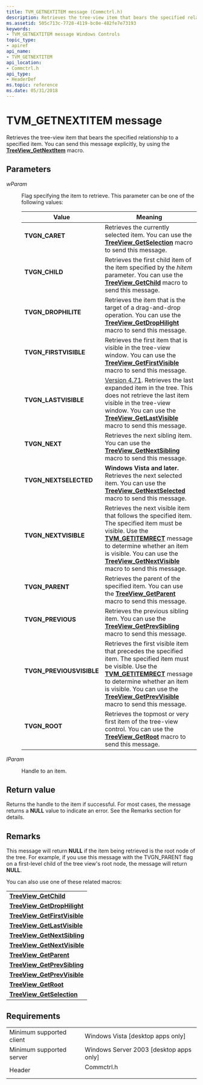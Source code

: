 ```yaml
---
title: TVM_GETNEXTITEM message (Commctrl.h)
description: Retrieves the tree-view item that bears the specified relationship to a specified item. You can send this message explicitly, by using the TreeView\_GetNextItem macro.
ms.assetid: 505c713c-7728-4119-bc0e-482fe7e73193
keywords:
- TVM_GETNEXTITEM message Windows Controls
topic_type:
- apiref
api_name:
- TVM_GETNEXTITEM
api_location:
- Commctrl.h
api_type:
- HeaderDef
ms.topic: reference
ms.date: 05/31/2018
---
```


# TVM\_GETNEXTITEM message

Retrieves the tree-view item that bears the specified relationship to a specified item. You can send this message explicitly, by using the [**TreeView\_GetNextItem**](/windows/desktop/api/Commctrl/nf-commctrl-treeview_getnextitem) macro.

## Parameters

<dl> <dt>

*wParam* 
</dt> <dd>

Flag specifying the item to retrieve. This parameter can be one of the following values:



| Value                                                                                                                                                                              | Meaning                                                                                                                                                                                                                                                                                                                        |
|------------------------------------------------------------------------------------------------------------------------------------------------------------------------------------|--------------------------------------------------------------------------------------------------------------------------------------------------------------------------------------------------------------------------------------------------------------------------------------------------------------------------------|
| <span id="TVGN_CARET"></span><span id="tvgn_caret"></span><dl> <dt>**TVGN\_CARET**</dt> </dl>                               | Retrieves the currently selected item. You can use the [**TreeView\_GetSelection**](/windows/desktop/api/Commctrl/nf-commctrl-treeview_getselection) macro to send this message.<br/>                                                                                                                                                                          |
| <span id="TVGN_CHILD"></span><span id="tvgn_child"></span><dl> <dt>**TVGN\_CHILD**</dt> </dl>                               | Retrieves the first child item of the item specified by the *hitem* parameter. You can use the [**TreeView\_GetChild**](/windows/desktop/api/Commctrl/nf-commctrl-treeview_getchild) macro to send this message.<br/>                                                                                                                                          |
| <span id="TVGN_DROPHILITE"></span><span id="tvgn_drophilite"></span><dl> <dt>**TVGN\_DROPHILITE**</dt> </dl>                | Retrieves the item that is the target of a drag-and-drop operation. You can use the [**TreeView\_GetDropHilight**](/windows/desktop/api/Commctrl/nf-commctrl-treeview_getdrophilight) macro to send this message.<br/>                                                                                                                                         |
| <span id="TVGN_FIRSTVISIBLE"></span><span id="tvgn_firstvisible"></span><dl> <dt>**TVGN\_FIRSTVISIBLE**</dt> </dl>          | Retrieves the first item that is visible in the tree-view window. You can use the [**TreeView\_GetFirstVisible**](/windows/desktop/api/Commctrl/nf-commctrl-treeview_getfirstvisible) macro to send this message.<br/>                                                                                                                                         |
| <span id="TVGN_LASTVISIBLE"></span><span id="tvgn_lastvisible"></span><dl> <dt>**TVGN\_LASTVISIBLE**</dt> </dl>             | [Version 4.71](common-control-versions.md). Retrieves the last expanded item in the tree. This does not retrieve the last item visible in the tree-view window. You can use the [**TreeView\_GetLastVisible**](/windows/desktop/api/Commctrl/nf-commctrl-treeview_getlastvisible) macro to send this message.<br/>                                            |
| <span id="TVGN_NEXT"></span><span id="tvgn_next"></span><dl> <dt>**TVGN\_NEXT**</dt> </dl>                                  | Retrieves the next sibling item. You can use the [**TreeView\_GetNextSibling**](/windows/desktop/api/Commctrl/nf-commctrl-treeview_getnextsibling) macro to send this message.<br/>                                                                                                                                                                            |
| <span id="TVGN_NEXTSELECTED"></span><span id="tvgn_nextselected"></span><dl> <dt>**TVGN\_NEXTSELECTED**</dt> </dl>          | **Windows Vista and later.** Retrieves the next selected item. You can use the [**TreeView\_GetNextSelected**](/windows/desktop/api/Commctrl/nf-commctrl-treeview_getnextselected) macro to send this message.<br/>                                                                                                                                            |
| <span id="TVGN_NEXTVISIBLE"></span><span id="tvgn_nextvisible"></span><dl> <dt>**TVGN\_NEXTVISIBLE**</dt> </dl>             | Retrieves the next visible item that follows the specified item. The specified item must be visible. Use the [**TVM\_GETITEMRECT**](tvm-getitemrect.md) message to determine whether an item is visible. You can use the [**TreeView\_GetNextVisible**](/windows/desktop/api/Commctrl/nf-commctrl-treeview_getnextvisible) macro to send this message.<br/>   |
| <span id="TVGN_PARENT"></span><span id="tvgn_parent"></span><dl> <dt>**TVGN\_PARENT**</dt> </dl>                            | Retrieves the parent of the specified item. You can use the [**TreeView\_GetParent**](/windows/desktop/api/Commctrl/nf-commctrl-treeview_getparent) macro to send this message.<br/>                                                                                                                                                                           |
| <span id="TVGN_PREVIOUS"></span><span id="tvgn_previous"></span><dl> <dt>**TVGN\_PREVIOUS**</dt> </dl>                      | Retrieves the previous sibling item. You can use the [**TreeView\_GetPrevSibling**](/windows/desktop/api/Commctrl/nf-commctrl-treeview_getprevsibling) macro to send this message.<br/>                                                                                                                                                                        |
| <span id="TVGN_PREVIOUSVISIBLE"></span><span id="tvgn_previousvisible"></span><dl> <dt>**TVGN\_PREVIOUSVISIBLE**</dt> </dl> | Retrieves the first visible item that precedes the specified item. The specified item must be visible. Use the [**TVM\_GETITEMRECT**](tvm-getitemrect.md) message to determine whether an item is visible. You can use the [**TreeView\_GetPrevVisible**](/windows/desktop/api/Commctrl/nf-commctrl-treeview_getprevvisible) macro to send this message.<br/> |
| <span id="TVGN_ROOT"></span><span id="tvgn_root"></span><dl> <dt>**TVGN\_ROOT**</dt> </dl>                                  | Retrieves the topmost or very first item of the tree-view control. You can use the [**TreeView\_GetRoot**](/windows/desktop/api/Commctrl/nf-commctrl-treeview_getroot) macro to send this message. <br/>                                                                                                                                                       |



 

</dd> <dt>

*lParam* 
</dt> <dd>

Handle to an item.

</dd> </dl>

## Return value

Returns the handle to the item if successful. For most cases, the message returns a **NULL** value to indicate an error. See the Remarks section for details.

## Remarks

This message will return **NULL** if the item being retrieved is the root node of the tree. For example, if you use this message with the TVGN\_PARENT flag on a first-level child of the tree view's root node, the message will return **NULL**.

You can also use one of these related macros:



|                                                               |
|---------------------------------------------------------------|
| [**TreeView\_GetChild**](/windows/desktop/api/Commctrl/nf-commctrl-treeview_getchild)               |
| [**TreeView\_GetDropHilight**](/windows/desktop/api/Commctrl/nf-commctrl-treeview_getdrophilight)   |
| [**TreeView\_GetFirstVisible**](/windows/desktop/api/Commctrl/nf-commctrl-treeview_getfirstvisible) |
| [**TreeView\_GetLastVisible**](/windows/desktop/api/Commctrl/nf-commctrl-treeview_getlastvisible)   |
| [**TreeView\_GetNextSibling**](/windows/desktop/api/Commctrl/nf-commctrl-treeview_getnextsibling)   |
| [**TreeView\_GetNextVisible**](/windows/desktop/api/Commctrl/nf-commctrl-treeview_getnextvisible)   |
| [**TreeView\_GetParent**](/windows/desktop/api/Commctrl/nf-commctrl-treeview_getparent)             |
| [**TreeView\_GetPrevSibling**](/windows/desktop/api/Commctrl/nf-commctrl-treeview_getprevsibling)   |
| [**TreeView\_GetPrevVisible**](/windows/desktop/api/Commctrl/nf-commctrl-treeview_getprevvisible)   |
| [**TreeView\_GetRoot**](/windows/desktop/api/Commctrl/nf-commctrl-treeview_getroot)                 |
| [**TreeView\_GetSelection**](/windows/desktop/api/Commctrl/nf-commctrl-treeview_getselection)       |



 

## Requirements



|                                     |                                                                                       |
|-------------------------------------|---------------------------------------------------------------------------------------|
| Minimum supported client<br/> | Windows Vista \[desktop apps only\]<br/>                                        |
| Minimum supported server<br/> | Windows Server 2003 \[desktop apps only\]<br/>                                  |
| Header<br/>                   | <dl> <dt>Commctrl.h</dt> </dl> |



 

 





